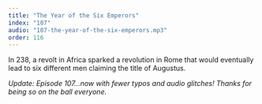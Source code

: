```yaml
---
title: "The Year of the Six Emperors"
index: "107"
audio: "107-the-year-of-the-six-emperors.mp3"
order: 116
---
```


In 238, a revolt in Africa sparked a revolution in Rome that would eventually lead to six different men claiming the title of Augustus.

_Update: Episode 107...now with fewer typos and audio glitches! Thanks for being so on the ball everyone._
